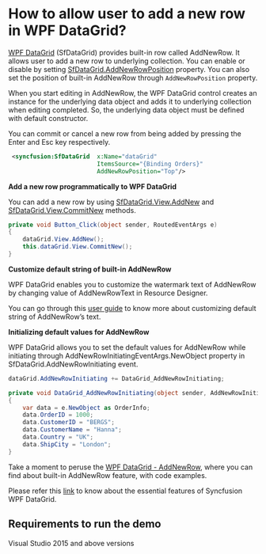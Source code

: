 # How to allow user to add a new row in WPF DataGrid?

[WPF DataGrid](https://www.syncfusion.com/wpf-ui-controls/datagrid) (SfDataGrid) provides built-in row called AddNewRow. It allows user to add a new row to underlying collection. You can enable or disable by setting [SfDataGrid.AddNewRowPosition](https://help.syncfusion.com/cr/cref_files/wpf/Syncfusion.SfGrid.WPF~Syncfusion.UI.Xaml.Grid.SfDataGrid~AddNewRowPosition.html) property. You can also set the position of built-in AddNewRow through `AddNewRowPosition` property.

When you start editing in AddNewRow, the WPF DataGrid control creates an instance for the underlying data object and adds it to underlying collection when editing completed. So, the underlying data object must be defined with default constructor.

You can commit or cancel a new row from being added by pressing the Enter and Esc key respectively.

```xml
 <syncfusion:SfDataGrid  x:Name="dataGrid" 
                         ItemsSource="{Binding Orders}" 
                         AddNewRowPosition="Top"/>
```

**Add a new row programmatically to WPF DataGrid**

You can add a new row by using [SfDataGrid.View.AddNew](https://help.syncfusion.com/cr/wpf/Syncfusion.Data.WPF~Syncfusion.Data.CollectionViewAdv~AddNew.html) and [SfDataGrid.View.CommitNew](https://help.syncfusion.com/cr/wpf/Syncfusion.Data.CollectionViewAdv.html#Syncfusion_Data_CollectionViewAdv_CommitNew) methods.

```C#
private void Button_Click(object sender, RoutedEventArgs e)
{
    dataGrid.View.AddNew();
    this.dataGrid.View.CommitNew();
}
```

**Customize default string of built-in AddNewRow**

WPF DataGrid enables you to customize the watermark text of AddNewRow by changing value of AddNewRowText in Resource Designer.

You can go through this [user guide](https://help.syncfusion.com/wpf/datagrid/data-manipulation#customizing-addnewrow-text-using-default-resource-file) to know more about customizing default string of AddNewRow’s text.

**Initializing default values for AddNewRow**

WPF DataGrid allows you to set the default values for AddNewRow while initiating through AddNewRowInitiatingEventArgs.NewObject property in SfDataGrid.AddNewRowInitiating event.

```C#
dataGrid.AddNewRowInitiating += DataGrid_AddNewRowInitiating;

private void DataGrid_AddNewRowInitiating(object sender, AddNewRowInitiatingEventArgs e)
{
    var data = e.NewObject as OrderInfo;
    data.OrderID = 1000;
    data.CustomerID = "BERGS";
    data.CustomerName = "Hanna";
    data.Country = "UK";
    data.ShipCity = "London";
}
```

Take a moment to peruse the [WPF DataGrid - AddNewRow](https://help.syncfusion.com/wpf/datagrid/data-manipulation#add-new-rows), where you can find about built-in AddNewRow feature, with code examples.

Please refer this [link](https://www.syncfusion.com/wpf-controls/datagrid) to know about the essential features of Syncfusion WPF DataGrid.

## Requirements to run the demo
Visual Studio 2015 and above versions

